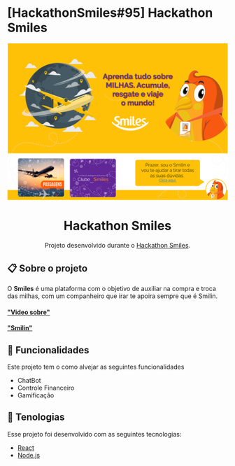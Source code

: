 # [HackathonSmiles#95] Hackathon Smiles

![sqlite](https://github.com/HackathonSmiles95/Smilin/blob/main/Doc/readm.png)

<h1 align="center">  Hackathon Smiles </h1>
<p align="center">Projeto desenvolvido durante o  <a href="https://www.hackathonsmiles.com.br/">Hackathon Smiles</a>. </p>
  

## 📋 Sobre o projeto

O <strong>Smiles</strong> é uma plataforma com o objetivo de auxiliar na compra e troca das milhas, com um companheiro que irar te apoira sempre que é Smilin.

#### ["Video sobre"](https://youtu.be/hpNpKjsVn38)
#### ["Smilin"](https://smilin.herokuapp.com/#/)

## 🚀 Funcionalidades
Este projeto tem o como alvejar as seguintes funcionalidades
- ChatBot
- Controle Financeiro
- Gamificação

## 🚀 Tenologias
Esse projeto foi desenvolvido com as seguintes tecnologias:
- [React](https://reactjs.org/)
- [Node.js](https://nodejs.org/en/)
